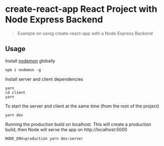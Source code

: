 # create-react-app React Project with Node Express Backend

> Example on using create-react-app with a Node Express Backend

## Usage

Install [nodemon](https://github.com/remy/nodemon) globally

```
npm i nodemon -g
```

Install server and client dependencies

```
yarn
cd client
yarn
```

To start the server and client at the same time (from the root of the project)

```
yarn dev
```

Running the production build on localhost. This will create a production build, then Node will serve the app on http://localhost:5000

```
NODE_ENV=production yarn dev:server
```



